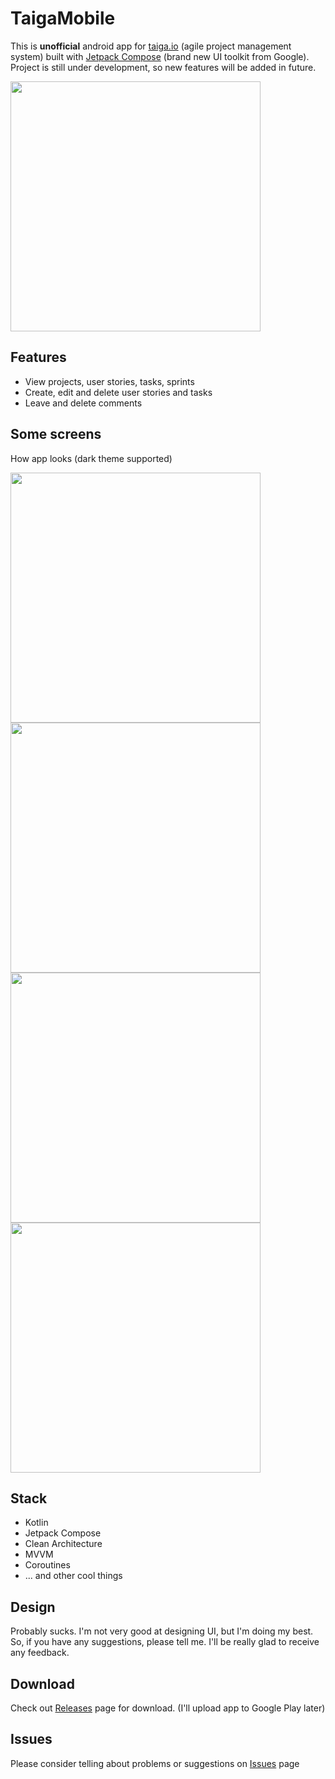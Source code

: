 # TaigaMobile
This is **unofficial** android app for [taiga.io](https://www.taiga.io/) (agile project management system) built with [Jetpack Compose](https://developer.android.com/jetpack/compose) (brand new UI toolkit from Google). Project is still under development, so new features will be added in future.  
  
<img src="screenshots/login.png" width=400/>

## Features
* View projects, user stories, tasks, sprints
* Create, edit and delete user stories and tasks
* Leave and delete comments

## Some screens
How app looks (dark theme supported)  
  
<img src="screenshots/scrum.png" width=400/>  
<img src="screenshots/story.png" width=400/>  
<img src="screenshots/sprint.png" width=400/>  
<img src="screenshots/team.png" width=400/>

## Stack
* Kotlin
* Jetpack Compose
* Clean Architecture
* MVVM
* Coroutines
* ... and other cool things

## Design
Probably sucks. I'm not very good at designing UI, but I'm doing my best. So, if you have any suggestions, please tell me. I'll be really glad to receive any feedback.  

## Download
Check out [Releases](https://github.com/EugeneTheDev/TaigaMobile/releases) page for download. (I'll upload app to Google Play later)

## Issues
Please consider telling about problems or suggestions on [Issues](https://github.com/EugeneTheDev/TaigaMobile/issues) page
